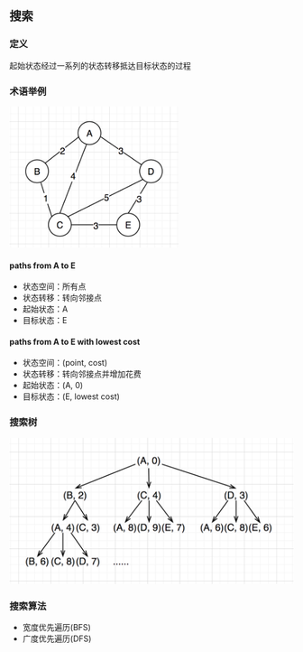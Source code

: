 ## 搜索
### 定义
起始状态经过一系列的状态转移抵达目标状态的过程

### 术语举例
<img src="../images/search/weighted_graph.png" width="300" height="250">

#### paths from A to E
- 状态空间：所有点
- 状态转移：转向邻接点
- 起始状态：A
- 目标状态：E

#### paths from A to E with lowest cost
- 状态空间：(point, cost)
- 状态转移：转向邻接点并增加花费
- 起始状态：(A, 0)
- 目标状态：(E, lowest cost)

### 搜索树
<img src="../images/search/search_tree.png">

### 搜索算法
- 宽度优先遍历(BFS)
- 广度优先遍历(DFS)
